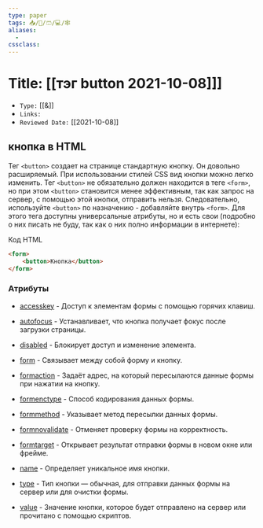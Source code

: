 ```yaml
---
type: paper
tags: 📥️/📜️/🩳/💻/🕸
aliases:
  - 
cssclass: 
---
```




# Title: **[[тэг button 2021-10-08]]]**
- `Type:` [[&]]
- `Links:`
- `Reviewed Date:` [[2021-10-08]]

##  кнопка в HTML

Тег `<button>` создает на странице стандартную кнопку. Он довольно расширяемый. При использовании стилей CSS вид кнопки можно легко изменить. Тег `<button>` не обязательно должен находится в теге `<form>`, но при этом `<button>` становится менее эффективным, так как запрос на сервер, с помощью этой кнопки, отправить нельзя. Следовательно, используйте `<button>` по назначению - добавляйте внутрь `<form>`. Для этого тега доступны универсальные атрибуты, но и есть свои (подробно о них писать не буду, так как о них полно информации в интернете):

Код HTML

```html
<form>  
	<button>Кнопка</button>
</form>
```

### Атрибуты

- [accesskey](http://htmlbook.ru/html/button/accesskey) - Доступ к элементам формы с помощью горячих клавиш.

- [autofocus](http://htmlbook.ru/html/button/autofocus) - Устанавливает, что кнопка получает фокус после загрузки страницы.

- [disabled](http://htmlbook.ru/html/button/disabled) - Блокирует доступ и изменение элемента.

- [form](http://htmlbook.ru/html/button/form) - Связывает между собой форму и кнопку.

- [formaction](http://htmlbook.ru/html/button/formaction) - Задаёт адрес, на который пересылаются данные формы при нажатии на кнопку.

- [formenctype](http://htmlbook.ru/html/button/formenctype) - Способ кодирования данных формы.

- [formmethod](http://htmlbook.ru/html/button/formmethod) - Указывает метод пересылки данных формы.

- [formnovalidate](http://htmlbook.ru/html/button/formnovalidate) - Отменяет проверку формы на корректность.

- [formtarget](http://htmlbook.ru/html/button/formtarget) - Открывает результат отправки формы в новом окне или фрейме.

- [name](http://htmlbook.ru/html/button/name) - Определяет уникальное имя кнопки.

- [type](http://htmlbook.ru/html/button/type) - Тип кнопки — обычная, для отправки данных формы на сервер или для очистки формы.

- [value](http://htmlbook.ru/html/button/value) - Значение кнопки, которое будет отправлено на сервер или прочитано с помощью скриптов.